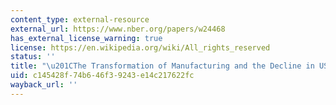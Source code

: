 ```yaml
---
content_type: external-resource
external_url: https://www.nber.org/papers/w24468
has_external_license_warning: true
license: https://en.wikipedia.org/wiki/All_rights_reserved
status: ''
title: "\u201CThe Transformation of Manufacturing and the Decline in US Employment.\u201D"
uid: c145428f-74b6-46f3-9243-e14c217622fc
wayback_url: ''
---
```

